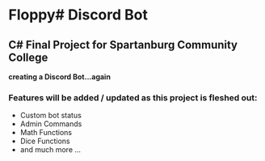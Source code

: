 # Floppy# Discord Bot
## C# Final Project for Spartanburg Community College
**creating a Discord Bot...again**



### Features will be added / updated as this project is fleshed out:

* Custom bot status
* Admin Commands
* Math Functions
* Dice Functions
* and much more ...


